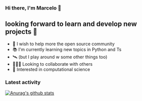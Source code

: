 ### Hi there, I'm Marcelo 👋

## looking forward to learn and develop new projects 🎯

- 🔭 I wish to help more the open source community
- 📚 I'm currently learning new topics in Python and Ts
- 🛰 (but I play around w some other things too)
- 👨🏻‍🚀 Looking to collaborate with others
- 🧫 Interested in computational science

### Latest activity

[![Anurag's github stats](https://github-readme-stats.vercel.app/api?username=marceloBasso&show_icons=true&theme=merko)](https://github.com/anuraghazra/github-readme-stats)
